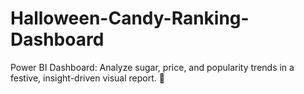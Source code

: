 # Halloween-Candy-Ranking-Dashboard
Power BI Dashboard: Analyze sugar, price, and popularity trends in a festive, insight-driven visual report. 🎃
